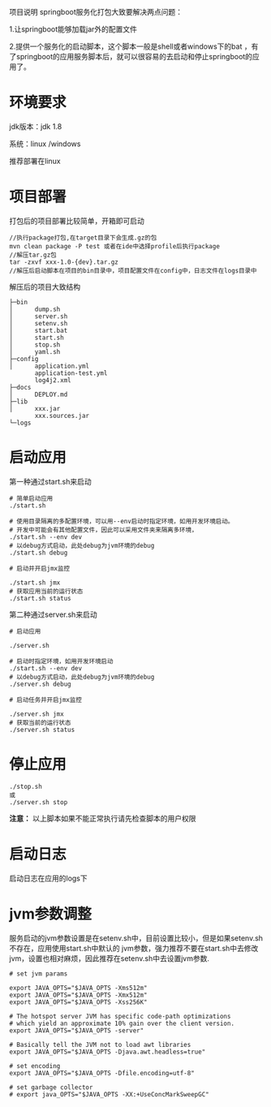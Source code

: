 项目说明
springboot服务化打包大致要解决两点问题：

1.让springboot能够加载jar外的配置文件

2.提供一个服务化的启动脚本，这个脚本一般是shell或者windows下的bat ，有了springboot的应用服务脚本后，就可以很容易的去启动和停止springboot的应用了。


# 环境要求

jdk版本：jdk 1.8

系统：linux /windows

推荐部署在linux

# 项目部署

打包后的项目部署比较简单，开箱即可启动
```
//执行package打包,在target目录下会生成.gz的包
mvn clean package -P test 或者在ide中选择profile后执行package
//解压tar.gz包
tar -zxvf xxx-1.0-{dev}.tar.gz
//解压后启动脚本在项目的bin目录中，项目配置文件在config中，日志文件在logs目录中
```
解压后的项目大致结构
```
├─bin
│      dump.sh
│      server.sh
│      setenv.sh
│      start.bat
│      start.sh
│      stop.sh
│      yaml.sh   
├─config
│      application.yml
       application-test.yml
       log4j2.xml
├─docs
│      DEPLOY.md
├─lib
│      xxx.jar
       xxx.sources.jar  
└─logs
```

# 启动应用

第一种通过start.sh来启动
```
# 简单启动应用
./start.sh

# 使用目录隔离的多配置环境，可以用--env启动时指定环境，如用开发环境启动。
# 开发中可能会有其他配置文件，因此可以采用文件夹来隔离多环境，
./start.sh --env dev
# 以debug方式启动，此处debug为jvm环境的debug
./start.sh debug

# 启动并开启jmx监控

./start.sh jmx
# 获取应用当前的运行状态
./start.sh status
```
第二种通过server.sh来启动

```
# 启动应用

./server.sh

# 启动时指定环境，如用开发环境启动
./start.sh --env dev
# 以debug方式启动，此处debug为jvm环境的debug
./server.sh debug

# 启动任务并开启jmx监控

./server.sh jmx
# 获取当前的运行状态
./server.sh status

```
# 停止应用
```
./stop.sh
或
./server.sh stop
```
**注意：** 以上脚本如果不能正常执行请先检查脚本的用户权限
# 启动日志

启动日志在应用的logs下

# jvm参数调整

服务启动的jvm参数设置是在setenv.sh中，目前设置比较小，但是如果setenv.sh不存在，应用使用start.sh中默认的
jvm参数，强力推荐不要在start.sh中去修改jvm，设置也相对麻烦，因此推荐在setenv.sh中去设置jvm参数.
```
# set jvm params

export JAVA_OPTS="$JAVA_OPTS -Xms512m"
export JAVA_OPTS="$JAVA_OPTS -Xmx512m"
export JAVA_OPTS="$JAVA_OPTS -Xss256K"

# The hotspot server JVM has specific code-path optimizations
# which yield an approximate 10% gain over the client version.
export JAVA_OPTS="$JAVA_OPTS -server"

# Basically tell the JVM not to load awt libraries
export JAVA_OPTS="$JAVA_OPTS -Djava.awt.headless=true"

# set encoding
export JAVA_OPTS="$JAVA_OPTS -Dfile.encoding=utf-8"

# set garbage collector
# export java_OPTS="$JAVA_OPTS -XX:+UseConcMarkSweepGC"

```
